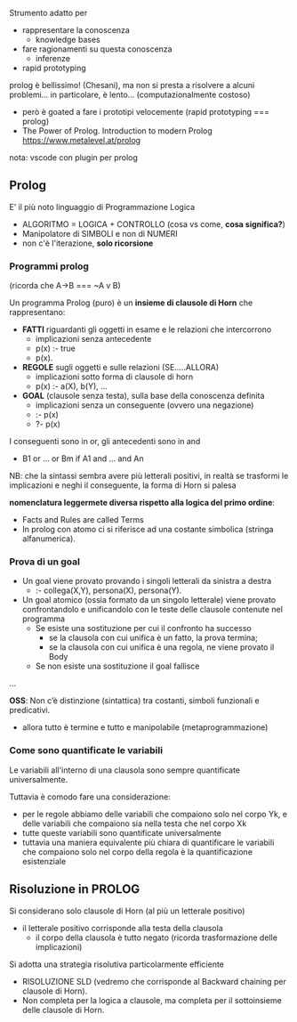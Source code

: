 Strumento adatto per
- rappresentare la conoscenza
    - knowledge bases
- fare ragionamenti su questa conoscenza
    - inferenze 
- rapid prototyping

prolog è bellissimo! (Chesani), ma non si presta a risolvere a alcuni problemi... in particolare, è lento... (computazionalmente costoso)
- però è goated a fare i prototipi velocemente (rapid prototyping === prolog)
- The Power of Prolog. Introduction to modern Prolog https://www.metalevel.at/prolog

nota: vscode con plugin per prolog

## Prolog
E’ il più noto linguaggio di Programmazione Logica
- ALGORITMO = LOGICA + CONTROLLO (cosa vs come, **cosa significa?**)
- Manipolatore di SIMBOLI e non di NUMERI
- non c'è l'iterazione, **solo ricorsione**

### Programmi prolog
(ricorda che A->B === ~A v B)

Un programma Prolog (puro) è un **insieme di clausole di Horn** che rappresentano:
- **FATTI** riguardanti gli oggetti in esame e le relazioni che intercorrono
    - implicazioni senza antecedente
    - p(x) :- true
    - p(x).
- **REGOLE** sugli oggetti e sulle relazioni (SE…..ALLORA)
    - implicazioni sotto forma di clausole di horn
    - p(x) :- a(X), b(Y), ...
- **GOAL** (clausole senza testa), sulla base della conoscenza definita
    - implicazioni senza un conseguente (ovvero una negazione)
    - :- p(x)
    - ?- p(x)

I conseguenti sono in or, gli antecedenti sono in and
- B1 or ... or Bm if A1 and ... and An

NB: che la sintassi sembra avere più letterali positivi, in realtà se trasformi le implicazioni e neghi il conseguente, la forma di Horn si palesa


**nomenclatura leggermete diversa rispetto alla logica del primo ordine**:
- Facts and Rules are called Terms
- In prolog con atomo ci si riferisce ad una costante simbolica (stringa alfanumerica).





### Prova di un goal
- Un goal viene provato provando i singoli letterali da sinistra a destra
    - :- collega(X,Y), persona(X), persona(Y).
- Un goal atomico (ossia formato da un singolo letterale) viene provato confrontandolo e unificandolo con le teste delle clausole contenute nel programma 
    - Se esiste una sostituzione per cui il confronto ha successo
        - se la clausola con cui unifica è un fatto, la prova termina;
        - se la clausola con cui unifica è una regola, ne viene provato il Body
    - Se non esiste una sostituzione il goal fallisce


...

**OSS**: Non c’è distinzione (sintattica) tra costanti, simboli funzionali e predicativi.
- allora tutto è termine e tutto e manipolabile (metaprogrammazione)




### Come sono quantificate le variabili
Le variabili all'interno di una clausola sono sempre quantificate universalmente.

Tuttavia è comodo fare una considerazione:
- per le regole abbiamo delle variabili che compaiono solo nel corpo Yk, e delle variabili che compaiono sia nella testa che nel corpo Xk
- tutte queste variabili sono quantificate universalmente
- tuttavia una maniera equivalente più chiara di quantificare le variabili che compaiono solo nel corpo della regola è la quantificazione esistenziale





## Risoluzione in PROLOG
Si considerano solo clausole di Horn (al più un letterale positivo) 
- il letterale positivo corrisponde alla testa della clausola
    - il corpo della clausola è tutto negato (ricorda trasformazione delle implicazioni)

Si adotta una strategia risolutiva particolarmente efficiente 
- RISOLUZIONE SLD (vedremo che corrisponde al Backward chaining per clausole di Horn).
- Non completa per la logica a clausole, ma completa per il sottoinsieme delle clausole di Horn.


